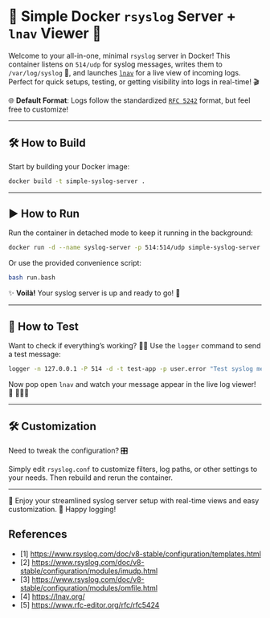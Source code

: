 # 🚀 Simple Docker `rsyslog` Server + `lnav` Viewer 🎉

Welcome to your all-in-one, minimal `rsyslog` server in Docker! This container listens on `514/udp` for syslog messages, writes them to `/var/log/syslog` 📄, and launches [`lnav`](https://lnav.org/) for a live view of incoming logs. Perfect for quick setups, testing, or getting visibility into logs in real-time! 🎬

🌐 **Default Format**: Logs follow the standardized [`RFC 5242`](https://www.rfc-editor.org/rfc/rfc5424) format, but feel free to customize!

---

## 🛠️ How to Build

Start by building your Docker image:

```bash
docker build -t simple-syslog-server .
```

---

## ▶️ How to Run

Run the container in detached mode to keep it running in the background:

```bash
docker run -d --name syslog-server -p 514:514/udp simple-syslog-server
```

Or use the provided convenience script:

```bash
bash run.bash
```

✨ **Voilà!** Your syslog server is up and ready to go! 🎉

---

## 📢 How to Test

Want to check if everything’s working? 🕵️‍♀️ Use the `logger` command to send a test message:

```bash
logger -n 127.0.0.1 -P 514 -d -t test-app -p user.error "Test syslog message: lemon apple pear"
```

Now pop open `lnav` and watch your message appear in the live log viewer! 👀 🍋🍏🍐

---

## 🛠️ Customization

Need to tweak the configuration? 🎛️

Simply edit `rsyslog.conf` to customize filters, log paths, or other settings to your needs. Then rebuild and rerun the container.

---

🌟 Enjoy your streamlined syslog server setup with real-time views and easy customization. 🎉 Happy logging!


## References

* [1] https://www.rsyslog.com/doc/v8-stable/configuration/templates.html 
* [2] https://www.rsyslog.com/doc/v8-stable/configuration/modules/imudp.html
* [3] https://www.rsyslog.com/doc/v8-stable/configuration/modules/omfile.html
* [4] https://lnav.org/
* [5] https://www.rfc-editor.org/rfc/rfc5424

```